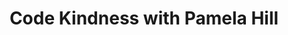 ---
layout: post
title: "Code Kindness with Pamela Hill"
guest: Pamela Hill
recorded: 2019-02-11
published: 2019-05-29
trackid: 628282824
length: "39:17"
length_rounded: "39 mins"
tags: [Pamela Hill, Functional Programming, Readability, Comprehensibility]
image: alec-strong.jpg
description: "We chat with Pamela Hill about code kindness, in which we discuss what constitutes comprehensible code and the things we need to be aware of when writing code. We discuss the challenges of different approaches to writing code, objectivity, code reviews, and a bunch of other things!"
bio: "Pamela is a second-generation coder and holds BSc IT and BSc (Hons) Computer Science degrees from the University of Pretoria. She has more than 15 years of experience writing desktop, web and mobile apps. She is an Android Engineer at the cryptocurrency startup Luno. She loves coding in Kotlin, especially for Android."
                                                                                                                                                                                                                                                                                        
notes: 
    - text: Pamela's blog
      link: https://pamelaahill.com
    - text: Pamela on Twitter
      link: https://twitter.com/pamelaahill
    - text: Level up in Kotlin (GDG DevFest South Africa 2018) - Coroutines/DSLs/Conventions
      link: https://www.youtube.com/watch?v=fJH2vP4XemY
    - text: Increasing readability using operator conventions in Kotlin
      link: https://proandroiddev.com/increasing-readability-using-operator-conventions-in-kotlin-d518541f4c0a
---